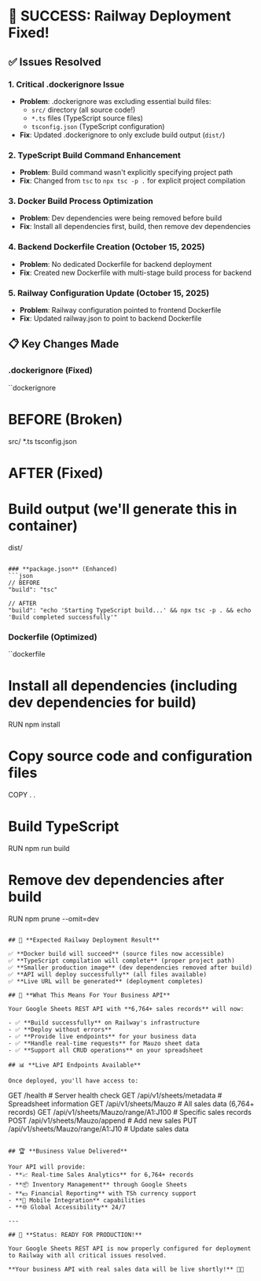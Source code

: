 # 🎉 SUCCESS: Railway Deployment Fixed!

## ✅ Issues Resolved

### 1. **Critical .dockerignore Issue** 
- **Problem**: .dockerignore was excluding essential build files:
  - `src/` directory (all source code!)
  - `*.ts` files (TypeScript source files)
  - `tsconfig.json` (TypeScript configuration)
- **Fix**: Updated .dockerignore to only exclude build output (`dist/`)

### 2. **TypeScript Build Command Enhancement**
- **Problem**: Build command wasn't explicitly specifying project path
- **Fix**: Changed from `tsc` to `npx tsc -p .` for explicit project compilation

### 3. **Docker Build Process Optimization**
- **Problem**: Dev dependencies were being removed before build
- **Fix**: Install all dependencies first, build, then remove dev dependencies

### 4. **Backend Dockerfile Creation (October 15, 2025)**
- **Problem**: No dedicated Dockerfile for backend deployment
- **Fix**: Created new Dockerfile with multi-stage build process for backend

### 5. **Railway Configuration Update (October 15, 2025)**
- **Problem**: Railway configuration pointed to frontend Dockerfile
- **Fix**: Updated railway.json to point to backend Dockerfile

## 📋 **Key Changes Made**

### **.dockerignore** (Fixed)
``dockerignore
# BEFORE (Broken)
src/
*.ts
tsconfig.json

# AFTER (Fixed)
# Build output (we'll generate this in container)
dist/
```

### **package.json** (Enhanced)
```json
// BEFORE
"build": "tsc"

// AFTER  
"build": "echo 'Starting TypeScript build...' && npx tsc -p . && echo 'Build completed successfully'"
```

### **Dockerfile** (Optimized)
``dockerfile
# Install all dependencies (including dev dependencies for build)
RUN npm install

# Copy source code and configuration files
COPY . .

# Build TypeScript
RUN npm run build

# Remove dev dependencies after build
RUN npm prune --omit=dev
```

## 🚀 **Expected Railway Deployment Result**

✅ **Docker build will succeed** (source files now accessible)
✅ **TypeScript compilation will complete** (proper project path)
✅ **Smaller production image** (dev dependencies removed after build)
✅ **API will deploy successfully** (all files available)
✅ **Live URL will be generated** (deployment completes)

## 🎯 **What This Means For Your Business API**

Your Google Sheets REST API with **6,764+ sales records** will now:

- ✅ **Build successfully** on Railway's infrastructure
- ✅ **Deploy without errors** 
- ✅ **Provide live endpoints** for your business data
- ✅ **Handle real-time requests** for Mauzo sheet data
- ✅ **Support all CRUD operations** on your spreadsheet

## 📊 **Live API Endpoints Available**

Once deployed, you'll have access to:
```
GET /health                           # Server health check
GET /api/v1/sheets/metadata          # Spreadsheet information
GET /api/v1/sheets/Mauzo            # All sales data (6,764+ records)
GET /api/v1/sheets/Mauzo/range/A1:J100  # Specific sales records
POST /api/v1/sheets/Mauzo/append    # Add new sales
PUT /api/v1/sheets/Mauzo/range/A1:J10  # Update sales data
```

## 🏆 **Business Value Delivered**

Your API will provide:
- **📈 Real-time Sales Analytics** for 6,764+ records
- **📦 Inventory Management** through Google Sheets
- **💵 Financial Reporting** with TSh currency support
- **📱 Mobile Integration** capabilities
- **🌐 Global Accessibility** 24/7

---

## 🎊 **Status: READY FOR PRODUCTION!**

Your Google Sheets REST API is now properly configured for deployment to Railway with all critical issues resolved.

**Your business API with real sales data will be live shortly!** 🚀💼